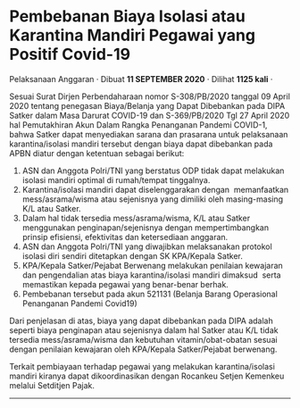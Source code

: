 Pembebanan Biaya Isolasi atau Karantina Mandiri Pegawai yang Positif Covid-19
=============================================================================

Pelaksanaan Anggaran · Dibuat **11 SEPTEMBER 2020** · Dilihat **1125 kali** ·

Sesuai Surat Dirjen Perbendaharaan nomor S-308/PB/2020 tanggal 09 April 2020 tentang penegasan Biaya/Belanja yang Dapat Dibebankan pada DIPA Satker dalam Masa Darurat COVID-19 dan S-369/PB/2020 Tgl 27 April 2020 hal Pemutakhiran Akun Dalam Rangka Penanganan Pandemi COVID-1, bahwa Satker dapat menyediakan sarana dan prasarana untuk pelaksanaan karantina/isolasi mandiri tersebut dengan biaya dapat dibebankan pada APBN diatur dengan ketentuan sebagai berikut:

  

1.  ASN dan Anggota Polri/TNI yang berstatus ODP tidak dapat melakukan isolasi mandiri optimal di rumah/tempat tinggalnya.
2.  Karantina/isolasi mandiri dapat diselenggarakan dengan  memanfaatkan mess/asrama/wisma atau sejenisnya yang dimiliki oleh masing-masing K/L atau Satker.
3.  Dalam hal tidak tersedia mess/asrama/wisma, K/L atau Satker menggunakan penginapan/sejenisnya dengan mempertimbangkan prinsip efisiensi, efektivitas dan ketersediaan anggaran.
4.  ASN dan Anggota Polri/TNI yang diwajibkan melaksanakan protokol isolasi diri sendiri ditetapkan dengan SK KPA/Kepala Satker.
5.  KPA/Kepala Satker/Pejabat Berwenang melakukan penilaian kewajaran dan pengendalian atas biaya karantina/isolasi mandiri dimaksud  serta memastikan kepada pegawai yang benar-benar berhak.
6.  Pembebanan tersebut pada akun 521131 (Belanja Barang Operasional Penanganan Pandemi Covid19)

Dari penjelasan di atas, biaya yang dapat dibebankan pada DIPA adalah seperti biaya penginapan atau sejenisnya dalam hal Satker atau K/L tidak tersedia mess/asrama/wisma dan kebutuhan vitamin/obat-obatan sesuai dengan penilaian kewajaran oleh KPA/Kepala Satker/Pejabat berwenang.

  

Terkait pembiayaan terhadap pegawai yang melakukan karantina/isolasi mandiri kiranya dapat dikoordinasikan dengan Rocankeu Setjen Kemenkeu melalui Setditjen Pajak.  

  
  
  

* * *